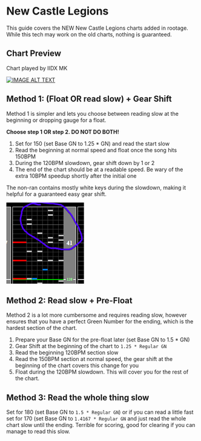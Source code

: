 # New Castle Legions

This guide covers the NEW New Castle Legions charts added in rootage. While this tech may work on the old charts, nothing is guaranteed.

## Chart Preview
Chart played by IIDX MK

[![IMAGE ALT TEXT](http://img.youtube.com/vi/3A_wFBtctmg/0.jpg)](https://youtu.be/3A_wFBtctmg?t=70 "[Beatmania IIDX26 Rootage] New Castle Legions SPA 正規")

## Method 1: (Float OR read slow) + Gear Shift

Method 1 is simpler and lets you choose between reading slow at the beginning or dropping gauge for a float.

**Choose step 1 OR step 2. DO NOT DO BOTH!**

1. Set for 150 (set Base GN to 1.25 * GN) and read the start slow
2. Read the beginning at normal speed and float once the song hits 150BPM
3. During the 120BPM slowdown, gear shift down by 1 or 2
4. The end of the chart should be at a readable speed. Be wary of the extra 10BPM speedup shortly after the initial one

The non-ran contains mostly white keys during the slowdown, making it helpful for a guaranteed easy gear shift.

![NCL gear shift](NCL1.png "New Castle Legions Gear Shift spot")

## Method 2: Read slow + Pre-Float

Method 2 is a lot more cumbersome and requires reading slow, however ensures that you have a perfect Green Number for the ending, which is the hardest section of the chart.

1. Prepare your Base GN for the pre-float later (set Base GN to 1.5 * GN)
2. Gear Shift at the beginning of the chart to ``1.25 * Regular GN``
3. Read the beginning 120BPM section slow
4. Read the 150BPM section at normal speed, the gear shift at the beginning of the chart covers this change for you
5. Float during the 120BPM slowdown. This will cover you for the rest of the chart.

## Method 3: Read the whole thing slow

Set for 180 (set Base GN to ``1.5 * Regular GN``) or if you can read a little fast set for 170 (set Base GN to ``1.4167 * Regular GN`` and just read the whole chart slow until the ending. Terrible for scoring, good for clearing if you can manage to read this slow.